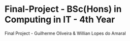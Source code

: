 # Final-Project - BSc(Hons) in Computing in IT - 4th Year
Final Project - Guilherme Oliveira & Willian Lopes do Amaral
